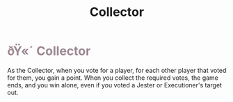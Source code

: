 ﻿---
lang: en-US
title: Collector
prev: Workaholic
next: God
---

# <font color="#9d8892">ðŸ«´ <b>Collector</b></font> <Badge text="Chaos" type="tip" vertical="middle"/>
 
As the Collector, when you vote for a player, for each other player that voted for them, you gain a point. When you collect the required votes, the game ends, and you win alone, even if you voted a Jester or Executioner's target out.